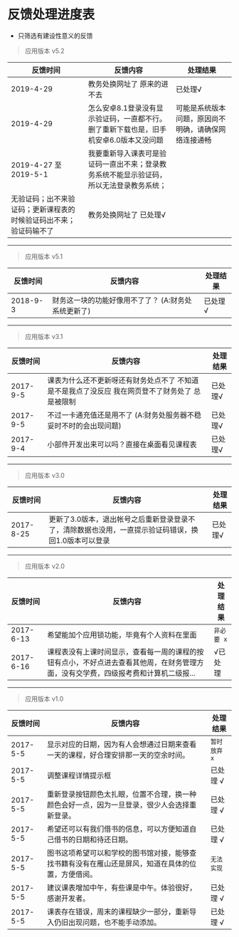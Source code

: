 # 反馈处理进度表

- 只筛选有建设性意义的反馈

> 应用版本 v5.2

反馈时间| 反馈内容| 处理结果
-|-|-
2019-4-29 | 教务处换网址了 原来的进不去 | 已处理√
2019-4-29 | 怎么安卓8.1登录没有显示验证码，一直都不行。删了重新下载也是，旧手机安卓6.0版本又没问题 | 可能是系统版本问题，原因尚不明确，请确保网络连接通畅
2019-4-27 至 2019-5-1 | 我要重新导入课表可是验证码一直出不来；登录教务系统不能显示验证码，所以无法登录教务系统；	
无验证码；出不来验证码；更新课程表的时候验证码出不来；验证码输不了 | 教务处换网址了 已处理√

---

> 应用版本 v5.1

反馈时间| 反馈内容| 处理结果
-|-|-
2018-9-3 | 财务这一块的功能好像用不了了？ (A:财务处系统更新了) | 已处理√

---

> 应用版本 v3.1

反馈时间| 反馈内容| 处理结果
-|-|-
2017-9-5 | 课表为什么还不更新呀还有财务处点不了 不知道是不是我点了没反应 我在网页登不了财务处了 总是被限制 | 已处理√
2017-9-5 | 不过一卡通充值还是用不了 (A:财务处服务器不稳妥时不时的会出现问题) | 已处理√
2017-9-4 | 小部件开发出来可以吗？直接在桌面看见课程表 | 已处理√

---

> 应用版本 v3.0

反馈时间| 反馈内容| 处理结果
-|-|-
2017-8-25 | 更新了3.0版本，退出帐号之后重新登录登录不了，清除数据也没用，一直提示验证码错误，换回1.0版本可以登录 | 已处理√

---

> 应用版本 v2.0

反馈时间| 反馈内容| 处理结果
-|-|-
2017-6-13 | 希望能加个应用锁功能，毕竟有个人资料在里面 | `非必要 x`
2017-6-16 | 课程表没有上课时间显示，查看每一周的课程的按钮有点小，不好点进去查看其他周，在财务管理方面，没有交学费，四级报考费和计算机二级报... | √已处理

---

> 应用版本 v1.0

反馈时间| 反馈内容| 处理结果
-|-|-
2017-5-5 | 显示对应的日期，因为有人会想通过日期来查看一天的课程，好合理安排那一天的空余时间。 | `暂时放弃 x`
2017-5-5 | 调整课程详情提示框 | 已处理 √
2017-5-5 | 重新登录按钮颜色太扎眼，位置不合理，换一种颜色会好一点，因为一旦登录，很少人会选择重新登录。 | 已处理 √
2017-5-5 | 希望还可以有我们借书的信息，可以方便知道自己借书的日期和待还日期。 | 已处理 √
2017-5-5 | 图书这项希望可以和学校的图书馆对接，能够查找书籍有没有在雁山还是屏风，知道在具体的位置，方便借阅。 | `无法实现`
2017-5-5 | 建议课表增加中午，有些课是中午。体验很好，感谢开发者。| 已处理 √
2017-5-5 | 课表存在错误，周末的课程缺少一部分，重新导入仍旧出现问题，也不能手动添加。| 已处理 √


